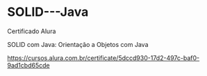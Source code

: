 # SOLID---Java

Certificado Alura

SOLID com Java: Orientação a Objetos com Java

https://cursos.alura.com.br/certificate/5dccd930-17d2-497c-baf0-9ad1cbd65cde
